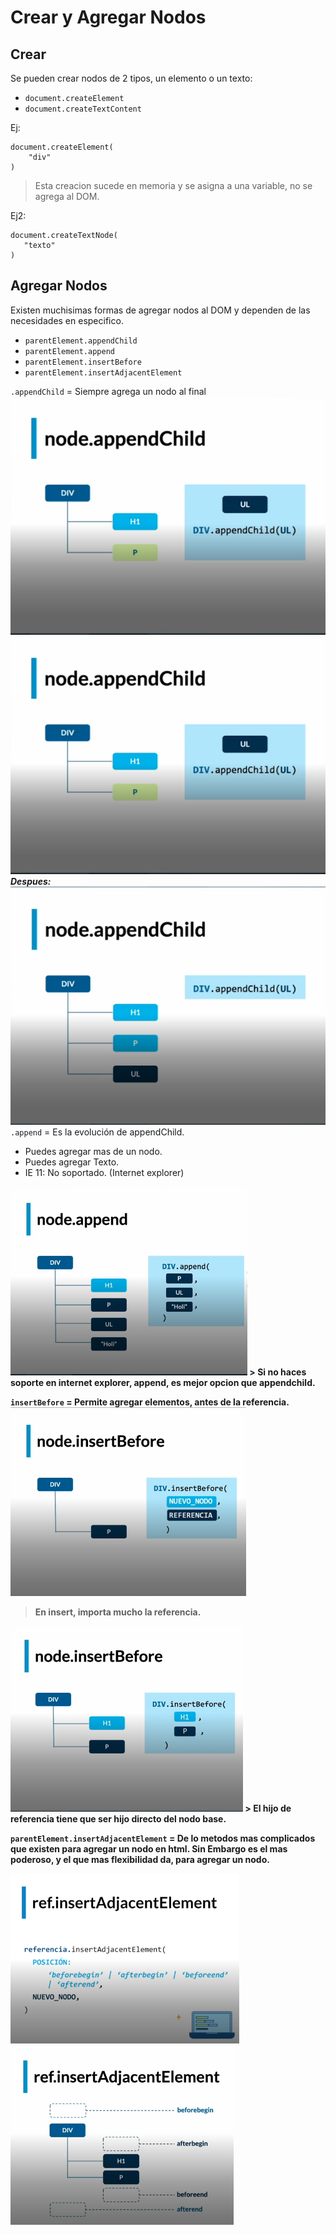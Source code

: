 # Crear y Agregar Nodos

## Crear
Se pueden crear nodos de 2 tipos, un elemento o un texto:

* `document.createElement`
* `document.createTextContent`

Ej:

    document.createElement(
    	"div"
    )

> Esta creacion sucede en memoria y se asigna a una variable, no se
> agrega al DOM.

Ej2:

    document.createTextNode( 	
	   "texto" 
    )

## Agregar Nodos
Existen muchisimas formas de agregar nodos al DOM y dependen de las necesidades en especifico.

* `parentElement.appendChild`
* `parentElement.append`
* `parentElement.insertBefore`
* `parentElement.insertAdjacentElement`

`.appendChild` = Siempre agrega un nodo al final
![enter image description here](assets/appenChild.png)
<img  src="assets/appenChild.png"  alt="appendChild">
***Despues:***
<img  src="assets/appenChild2.png"  alt="appendChild2">
<br>
`.append` = Es la evolución de appendChild.
* Puedes agregar mas de un nodo.
* Puedes agregar Texto.
* IE 11: No soportado. (Internet explorer)
<b>
<img  src="assets/append.png"  alt="append">
<b>
> Si no haces soporte en internet explorer, append, es mejor opcion que appendchild.

`insertBefore` = Permite agregar elementos, antes de la referencia.
<b>
<img  src="assets/insertBefore.png"  alt="insertBefore">
<b>
> En insert, importa mucho la referencia.
<b>
<img  src="assets/insertBefore2.png"  alt="insertBefore">
<b>
> El hijo de referencia tiene que ser hijo directo del nodo base.

`parentElement.insertAdjacentElement` = De lo metodos mas complicados que existen para agregar un nodo en html.
Sin Embargo es el mas poderoso, y el que mas flexibilidad da, para agregar un nodo.

<img  src="assets/insertace.png"  alt="insertBefore">
<b>
<img  src="assets/insertace2.png"  alt="insertBefore">
